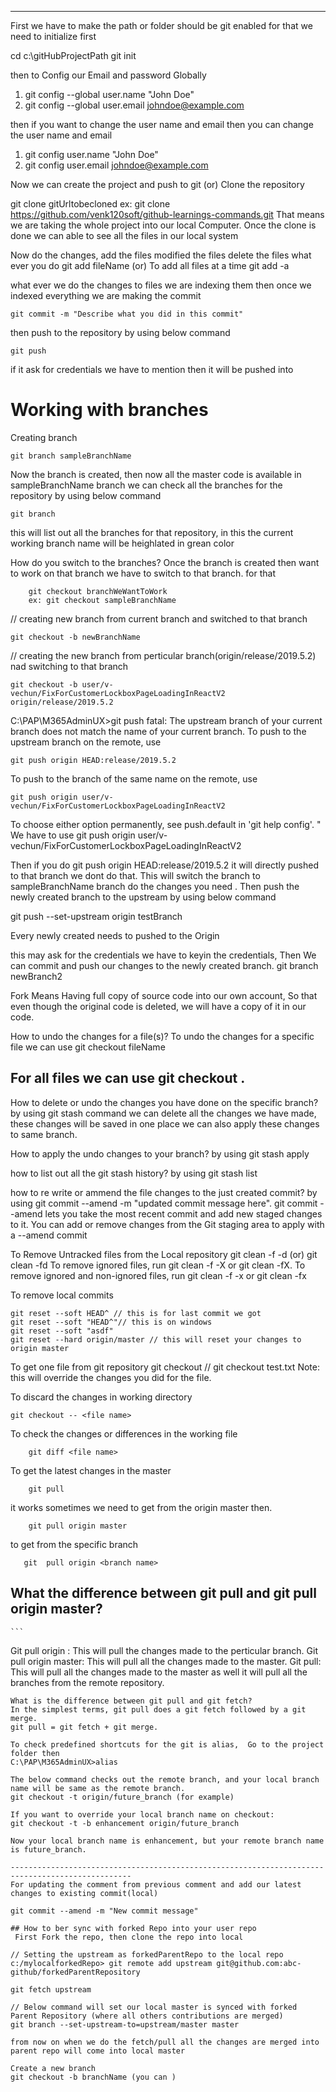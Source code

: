------------------------------------------------------------------------------------------------------
First we have to make the path or folder should be git enabled for that we need to initialize first

cd c:\gitHubProjectPath 
git init

then to Config our Email and  password Globally
1) git config --global user.name "John Doe"
2) git config --global user.email johndoe@example.com

then if you want to change the user name and email then you can change the user name and email

1) git config user.name "John Doe"
2) git config user.email johndoe@example.com

Now we  can create the project and push to git (or)
Clone the repository 

git clone gitUrltobecloned
ex: git clone https://github.com/venk120soft/github-learnings-commands.git
That means we are taking the whole project into our local Computer. Once the clone is done we can able to see all the files in our local system 

Now do the changes, add the files modified the files delete the files what ever you do 
git add fileName (or)
To add all files at a time
git add -a 

what ever we do the changes to files we are indexing them then once we indexed everything we are making the commit
```
git commit -m "Describe what you did in this commit" 
```
then push to the repository by using below command
```
git push
```
if it ask for credentials we have to mention then it will be pushed into 

# Working with branches
Creating branch
```
git branch sampleBranchName
```
Now the branch is created, then now all the master code is available in sampleBranchName branch
we can check all the branches for the repository by using below command

```
git branch 
```
this will list out all the branches for that repository,  in this the current working branch name will be heighlated in grean color

How do you switch to the branches?
Once the branch is created then want to work on that branch we have to switch to that branch. for that 
```
    git checkout branchWeWantToWork
    ex: git checkout sampleBranchName
```
// creating new branch from current branch and switched to that branch
```
git checkout -b newBranchName
```
// creating the new branch from perticular branch(origin/release/2019.5.2) nad switching to that branch
```
git checkout -b user/v-vechun/FixForCustomerLockboxPageLoadingInReactV2 origin/release/2019.5.2
```
C:\PAP\M365AdminUX>git push
fatal: The upstream branch of your current branch does not match
the name of your current branch.  To push to the upstream branch
on the remote, use

    git push origin HEAD:release/2019.5.2

To push to the branch of the same name on the remote, use

    git push origin user/v-vechun/FixForCustomerLockboxPageLoadingInReactV2

To choose either option permanently, see push.default in 'git help config'.
"
We have to use git push origin user/v-vechun/FixForCustomerLockboxPageLoadingInReactV2

Then  if you do git push origin HEAD:release/2019.5.2 it will directly pushed to that branch we dont do that.
This will switch the branch to sampleBranchName branch  do the changes you need .
Then push the newly created branch to the upstream by using below command

 git push --set-upstream origin testBranch

Every newly created needs to pushed to the Origin

this may ask for the credentials we have to keyin the credentials, 
Then We can commit and push our changes to the newly created branch.
git branch newBranch2

Fork Means Having full copy of source code into our own account, So that even though the original code is deleted, we will have a copy of it in our code.

How to undo the changes for a file(s)?
To undo the changes for a specific file we can use 
git checkout fileName

For all files we can use
git checkout .
---------------------------------------------------------------------------------------------------------------------------------------
How to delete or undo the changes you have done on the specific branch?
by using git stash command we can delete all the changes we have made, these changes will be saved in one place we can also apply these changes to same branch.

How to apply the undo changes to your branch?
by using git stash apply

how to list out all the git stash history?
by using git stash list

how to re write or ammend the file changes to the just created commit?
by using git commit --amend -m "updated commit message here".
git commit --amend lets you take the most recent commit and add new staged changes to it. You can add or remove changes from the Git staging area to apply with a --amend commit

To Remove Untracked files from the Local repository
git clean -f -d (or) git clean -fd
To remove ignored files, run git clean -f -X or git clean -fX.
To remove ignored and non-ignored files, run git clean -f -x or git clean -fx

To remove local commits 
```
git reset --soft HEAD^ // this is for last commit we got 
git reset --soft "HEAD^"// this is on windows
git reset --soft "asdf"
git reset --hard origin/master // this will reset your changes to origin master
```
To get one file from git repository
git checkout <file name>// git checkout test.txt
Note: this will override the changes you did for the file.

To discard the changes in working directory

    git checkout -- <file name>

To check the changes or differences in the working file 
```
    git diff <file name>
```

To get the latest changes in the master 
```
    git pull
```
it works sometimes we need to get from the origin master then.
```
    git pull origin master
```
to get from the specific branch
```
   git  pull origin <branch name>
```

## What the difference  between git pull and git pull origin master?
    ```
Git pull origin <branchname>: This will pull the changes made to the perticular branch.
Git pull origin master: This will pull all the changes made to the master.
Git pull: This will pull all the changes made to the master as well it will pull all the branches from the remote repository.
```
What is the difference between git pull and git fetch?
In the simplest terms, git pull does a git fetch followed by a git merge.
git pull = git fetch + git merge.

To check predefined shortcuts for the git is alias,  Go to the project folder then 
C:\PAP\M365AdminUX>alias

The below command checks out the remote branch, and your local branch name will be same as the remote branch.
git checkout -t origin/future_branch (for example)

If you want to override your local branch name on checkout:
git checkout -t -b enhancement origin/future_branch

Now your local branch name is enhancement, but your remote branch name is future_branch.

-------------------------------------------------------------------------------------------------
For updating the comment from previous comment and add our latest changes to existing commit(local)

git commit --amend -m "New commit message"

## How to ber sync with forked Repo into your user repo
 First Fork the repo, then clone the repo into local

// Setting the upstream as forkedParentRepo to the local repo
c:/mylocalforkedRepo> git remote add upstream git@github.com:abc-github/forkedParentRepository

git fetch upstream

// Below command will set our local master is synced with forked Parent Repository (where all others contributions are merged)
git branch --set-upstream-to=upstream/master master

from now on when we do the fetch/pull all the changes are merged into parent repo will come into local master

Create a new branch
git checkout -b branchName (you can )
